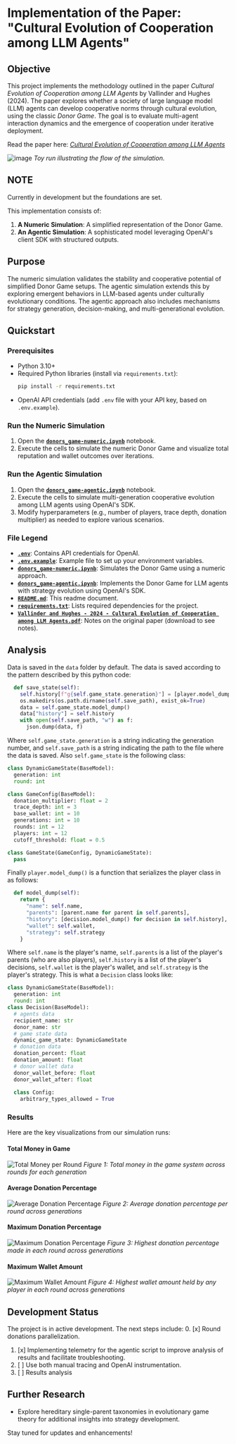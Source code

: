# Implementation of the Paper: "Cultural Evolution of Cooperation among LLM Agents"

## Objective
This project implements the methodology outlined in the paper *Cultural Evolution of Cooperation among LLM Agents* by Vallinder and Hughes (2024). The paper explores whether a society of large language model (LLM) agents can develop cooperative norms through cultural evolution, using the classic *Donor Game*. The goal is to evaluate multi-agent interaction dynamics and the emergence of cooperation under iterative deployment.

Read the paper here: [*Cultural Evolution of Cooperation among LLM Agents*](https://arxiv.org/pdf/2412.10270)

![image](https://github.com/user-attachments/assets/4df82d35-7cec-4717-9dbf-0c622fbb74be)
_Toy run illustrating the flow of the simulation._

## NOTE
Currently in development but the foundations are set.

This implementation consists of:
1. **A Numeric Simulation**: A simplified representation of the Donor Game.
2. **An Agentic Simulation**: A sophisticated model leveraging OpenAI's client SDK with structured outputs.

## Purpose
The numeric simulation validates the stability and cooperative potential of simplified Donor Game setups. The agentic simulation extends this by exploring emergent behaviors in LLM-based agents under culturally evolutionary conditions. The agentic approach also includes mechanisms for strategy generation, decision-making, and multi-generational evolution.

## Quickstart

### Prerequisites
- Python 3.10+
- Required Python libraries (install via `requirements.txt`):
  ```bash
  pip install -r requirements.txt
  ```
- OpenAI API credentials (add `.env` file with your API key, based on `.env.example`).

### Run the Numeric Simulation
1. Open the [**`donors_game-numeric.ipynb`**](./donors_game-numeric.ipynb) notebook.
2. Execute the cells to simulate the numeric Donor Game and visualize total reputation and wallet outcomes over iterations.

### Run the Agentic Simulation
1. Open the [**`donors_game-agentic.ipynb`**](./donors_game-agentic.ipynb) notebook.
2. Execute the cells to simulate multi-generation cooperative evolution among LLM agents using OpenAI's SDK.
3. Modify hyperparameters (e.g., number of players, trace depth, donation multiplier) as needed to explore various scenarios.

### File Legend
- **[`.env`](./.env)**: Contains API credentials for OpenAI.
- **[`.env.example`](./.env.example)**: Example file to set up your environment variables.
- **[`donors_game-numeric.ipynb`](./donors_game-numeric.ipynb)**: Simulates the Donor Game using a numeric approach.
- **[`donors_game-agentic.ipynb`](./donors_game-agentic.ipynb)**: Implements the Donor Game for LLM agents with strategy evolution using OpenAI's SDK.
- **[`README.md`](./README.md)**: This readme document.
- **[`requirements.txt`](./requirements.txt)**: Lists required dependencies for the project.
- **[`Vallinder and Hughes - 2024 - Cultural Evolution of Cooperation among LLM Agents.pdf`](./NOTES-Vallinder%20and%20Hughes%20-%202024%20-%20Cultural%20Evolution%20of%20Cooperation%20among%20LLM%20Agents.pdf)**: Notes on the original paper (download to see notes).

## Analysis
Data is saved in the `data` folder by default. The data is saved according to the pattern described by this python code:
```Python
  def save_state(self):
    self.history[f"g{self.game_state.generation}"] = [player.model_dump() for player in self.players]
    os.makedirs(os.path.dirname(self.save_path), exist_ok=True)
    data = self.game_state.model_dump()
    data["history"] = self.history
    with open(self.save_path, "w") as f:
      json.dump(data, f)
```
Where `self.game_state.generation` is a string indicating the generation number, and `self.save_path` is a string indicating the path to the file where the data is saved.
Also `self.game_state` is the following class:
```Python
class DynamicGameState(BaseModel):
  generation: int
  round: int

class GameConfig(BaseModel):
  donation_multiplier: float = 2
  trace_depth: int = 3
  base_wallet: int = 10
  generations: int = 10
  rounds: int = 12
  players: int = 12
  cutoff_threshold: float = 0.5

class GameState(GameConfig, DynamicGameState):
  pass
```
Finally `player.model_dump()` is a function that serializes the player class in as follows:
```Python
  def model_dump(self):
    return {
      "name": self.name,
      "parents": [parent.name for parent in self.parents],
      "history": [decision.model_dump() for decision in self.history],
      "wallet": self.wallet,
      "strategy": self.strategy
    }
```
Where `self.name` is the player's name, `self.parents` is a list of the player's parents (who are also players), `self.history` is a list of the player's decisions, `self.wallet` is the player's wallet, and `self.strategy` is the player's strategy.
This is what a `Decision` class looks like:
```Python
class DynamicGameState(BaseModel):
  generation: int
  round: int
class Decision(BaseModel):
  # agents data
  recipient_name: str
  donor_name: str
  # game state data
  dynamic_game_state: DynamicGameState
  # donation data
  donation_percent: float
  donation_amount: float
  # donor wallet data
  donor_wallet_before: float
  donor_wallet_after: float
  
  class Config:
    arbitrary_types_allowed = True
```

### Results

Here are the key visualizations from our simulation runs:

#### Total Money in Game
![Total Money per Round](data/total_money_per_round.png)
*Figure 1: Total money in the game system across rounds for each generation*

#### Average Donation Percentage
![Average Donation Percentage](data/avg_donation_percentage.png)
*Figure 2: Average donation percentage per round across generations*

#### Maximum Donation Percentage
![Maximum Donation Percentage](data/max_donation_percentage.png)
*Figure 3: Highest donation percentage made in each round across generations*

#### Maximum Wallet Amount
![Maximum Wallet Amount](data/max_wallet_amount.png)
*Figure 4: Highest wallet amount held by any player in each round across generations*

## Development Status
The project is in active development. The next steps include:
0. [x] Round donations parallelization.
1. [x] Implementing telemetry for the agentic script to improve analysis of results and facilitate troubleshooting.
2. [ ] Use both manual tracing and OpenAI instrumentation.
3. [ ] Results analysis

## Further Research
- Explore hereditary single-parent taxonomies in evolutionary game theory for additional insights into strategy development.

Stay tuned for updates and enhancements!
